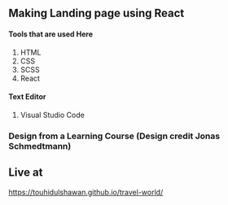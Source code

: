 ## Making Landing page using React

#### Tools that are used Here

1. HTML
2. CSS
3. SCSS
4. React

#### Text Editor

1. Visual Studio Code

### Design from a Learning Course (Design credit Jonas Schmedtmann)

## Live at
https://touhidulshawan.github.io/travel-world/
